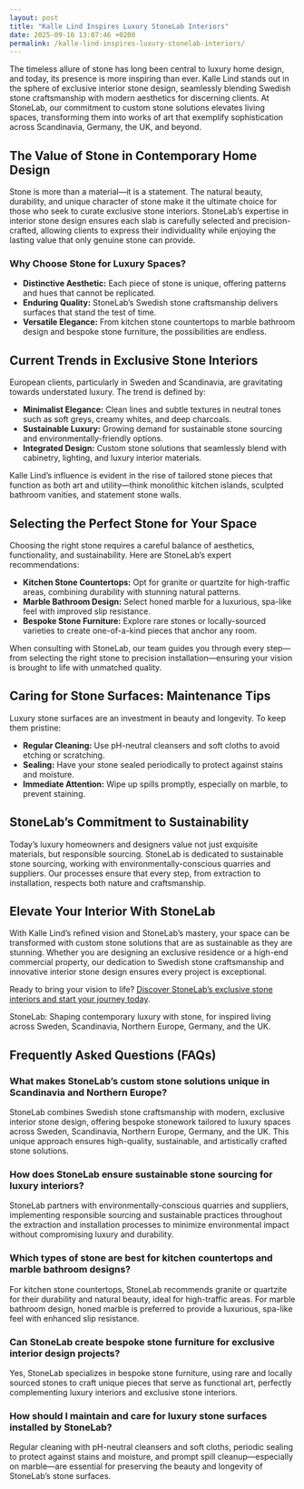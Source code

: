 ```yaml
---
layout: post
title: "Kalle Lind Inspires Luxury StoneLab Interiors"
date: 2025-09-16 13:07:46 +0200
permalink: /kalle-lind-inspires-luxury-stonelab-interiors/
---
```

The timeless allure of stone has long been central to luxury home design, and today, its presence is more inspiring than ever. Kalle Lind stands out in the sphere of exclusive interior stone design, seamlessly blending Swedish stone craftsmanship with modern aesthetics for discerning clients. At StoneLab, our commitment to custom stone solutions elevates living spaces, transforming them into works of art that exemplify sophistication across Scandinavia, Germany, the UK, and beyond.

## The Value of Stone in Contemporary Home Design

Stone is more than a material—it is a statement. The natural beauty, durability, and unique character of stone make it the ultimate choice for those who seek to curate exclusive stone interiors. StoneLab’s expertise in interior stone design ensures each slab is carefully selected and precision-crafted, allowing clients to express their individuality while enjoying the lasting value that only genuine stone can provide.

### Why Choose Stone for Luxury Spaces?

- **Distinctive Aesthetic:** Each piece of stone is unique, offering patterns and hues that cannot be replicated.
- **Enduring Quality:** StoneLab’s Swedish stone craftsmanship delivers surfaces that stand the test of time.
- **Versatile Elegance:** From kitchen stone countertops to marble bathroom design and bespoke stone furniture, the possibilities are endless.

## Current Trends in Exclusive Stone Interiors

European clients, particularly in Sweden and Scandinavia, are gravitating towards understated luxury. The trend is defined by:

- **Minimalist Elegance:** Clean lines and subtle textures in neutral tones such as soft greys, creamy whites, and deep charcoals.
- **Sustainable Luxury:** Growing demand for sustainable stone sourcing and environmentally-friendly options.
- **Integrated Design:** Custom stone solutions that seamlessly blend with cabinetry, lighting, and luxury interior materials.

Kalle Lind’s influence is evident in the rise of tailored stone pieces that function as both art and utility—think monolithic kitchen islands, sculpted bathroom vanities, and statement stone walls.

## Selecting the Perfect Stone for Your Space

Choosing the right stone requires a careful balance of aesthetics, functionality, and sustainability. Here are StoneLab’s expert recommendations:

- **Kitchen Stone Countertops:** Opt for granite or quartzite for high-traffic areas, combining durability with stunning natural patterns.
- **Marble Bathroom Design:** Select honed marble for a luxurious, spa-like feel with improved slip resistance.
- **Bespoke Stone Furniture:** Explore rare stones or locally-sourced varieties to create one-of-a-kind pieces that anchor any room.

When consulting with StoneLab, our team guides you through every step—from selecting the right stone to precision installation—ensuring your vision is brought to life with unmatched quality.

## Caring for Stone Surfaces: Maintenance Tips

Luxury stone surfaces are an investment in beauty and longevity. To keep them pristine:

- **Regular Cleaning:** Use pH-neutral cleansers and soft cloths to avoid etching or scratching.
- **Sealing:** Have your stone sealed periodically to protect against stains and moisture.
- **Immediate Attention:** Wipe up spills promptly, especially on marble, to prevent staining.

## StoneLab’s Commitment to Sustainability

Today’s luxury homeowners and designers value not just exquisite materials, but responsible sourcing. StoneLab is dedicated to sustainable stone sourcing, working with environmentally-conscious quarries and suppliers. Our processes ensure that every step, from extraction to installation, respects both nature and craftsmanship.

## Elevate Your Interior With StoneLab

With Kalle Lind’s refined vision and StoneLab’s mastery, your space can be transformed with custom stone solutions that are as sustainable as they are stunning. Whether you are designing an exclusive residence or a high-end commercial property, our dedication to Swedish stone craftsmanship and innovative interior stone design ensures every project is exceptional.

Ready to bring your vision to life? [Discover StoneLab’s exclusive stone interiors and start your journey today](https://stonelab.se/).

StoneLab: Shaping contemporary luxury with stone, for inspired living across Sweden, Scandinavia, Northern Europe, Germany, and the UK.

## Frequently Asked Questions (FAQs)

### What makes StoneLab’s custom stone solutions unique in Scandinavia and Northern Europe?

StoneLab combines Swedish stone craftsmanship with modern, exclusive interior stone design, offering bespoke stonework tailored to luxury spaces across Sweden, Scandinavia, Northern Europe, Germany, and the UK. This unique approach ensures high-quality, sustainable, and artistically crafted stone solutions.

### How does StoneLab ensure sustainable stone sourcing for luxury interiors?

StoneLab partners with environmentally-conscious quarries and suppliers, implementing responsible sourcing and sustainable practices throughout the extraction and installation processes to minimize environmental impact without compromising luxury and durability.

### Which types of stone are best for kitchen countertops and marble bathroom designs?

For kitchen stone countertops, StoneLab recommends granite or quartzite for their durability and natural beauty, ideal for high-traffic areas. For marble bathroom design, honed marble is preferred to provide a luxurious, spa-like feel with enhanced slip resistance.

### Can StoneLab create bespoke stone furniture for exclusive interior design projects?

Yes, StoneLab specializes in bespoke stone furniture, using rare and locally sourced stones to craft unique pieces that serve as functional art, perfectly complementing luxury interiors and exclusive stone interiors.

### How should I maintain and care for luxury stone surfaces installed by StoneLab?

Regular cleaning with pH-neutral cleansers and soft cloths, periodic sealing to protect against stains and moisture, and prompt spill cleanup—especially on marble—are essential for preserving the beauty and longevity of StoneLab’s stone surfaces.

<script type="application/ld+json">
{
  "@context": "https://schema.org",
  "@type": "BlogPosting",
  "headline": "Kalle Lind Inspires Luxury StoneLab Interiors",
  "description": "Explore how Kalle Lind inspires exclusive interior stone design with Swedish stone craftsmanship, transforming luxury spaces across Scandinavia, Germany, and the UK with StoneLab's custom stone solutions.",
  "author": {
    "@type": "Person",
    "name": "StoneLab"
  },
  "publisher": {
    "@type": "Person",
    "name": "StoneLab"
  },
  "datePublished": "2024-06-01",
  "mainEntityOfPage": {
    "@type": "WebPage",
    "@id": "https://stonelab.se/blog/kalle-lind-inspires-luxury-stonelab-interiors"
  },
  "keywords": "StoneLab, custom stone solutions, interior stone design, exclusive stone interiors, Swedish stone craftsmanship, luxury interior materials, kitchen stone countertops, marble bathroom design, bespoke stone furniture, sustainable stone sourcing",
  "inLanguage": "en",
  "url": "https://stonelab.se/blog/kalle-lind-inspires-luxury-stonelab-interiors"
}
</script>

<script type="application/ld+json">
{
  "@context": "https://schema.org",
  "@type": "FAQPage",
  "mainEntity": [
    {
      "@type": "Question",
      "name": "What makes StoneLab’s custom stone solutions unique in Scandinavia and Northern Europe?",
      "acceptedAnswer": {
        "@type": "Answer",
        "text": "StoneLab combines Swedish stone craftsmanship with modern, exclusive interior stone design, offering bespoke stonework tailored to luxury spaces across Sweden, Scandinavia, Northern Europe, Germany, and the UK. This unique approach ensures high-quality, sustainable, and artistically crafted stone solutions."
      }
    },
    {
      "@type": "Question",
      "name": "How does StoneLab ensure sustainable stone sourcing for luxury interiors?",
      "acceptedAnswer": {
        "@type": "Answer",
        "text": "StoneLab partners with environmentally-conscious quarries and suppliers, implementing responsible sourcing and sustainable practices throughout the extraction and installation processes to minimize environmental impact without compromising luxury and durability."
      }
    },
    {
      "@type": "Question",
      "name": "Which types of stone are best for kitchen countertops and marble bathroom designs?",
      "acceptedAnswer": {
        "@type": "Answer",
        "text": "For kitchen stone countertops, StoneLab recommends granite or quartzite for their durability and natural beauty, ideal for high-traffic areas. For marble bathroom design, honed marble is preferred to provide a luxurious, spa-like feel with enhanced slip resistance."
      }
    },
    {
      "@type": "Question",
      "name": "Can StoneLab create bespoke stone furniture for exclusive interior design projects?",
      "acceptedAnswer": {
        "@type": "Answer",
        "text": "Yes, StoneLab specializes in bespoke stone furniture, using rare and locally sourced stones to craft unique pieces that serve as functional art, perfectly complementing luxury interiors and exclusive stone interiors."
      }
    },
    {
      "@type": "Question",
      "name": "How should I maintain and care for luxury stone surfaces installed by StoneLab?",
      "acceptedAnswer": {
        "@type": "Answer",
        "text": "Regular cleaning with pH-neutral cleansers and soft cloths, periodic sealing to protect against stains and moisture, and prompt spill cleanup—especially on marble—are essential for preserving the beauty and longevity of StoneLab’s stone surfaces."
      }
    }
  ]
}
</script>